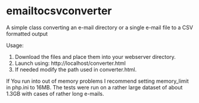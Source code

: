 # emailtocsvconverter
A simple class converting an e-mail directory or a single e-mail file to a CSV formatted output

Usage:

1. Download the files and place them into your webserver directory.
2. Launch using: http://localhost/converter.html
3. If needed modify the path used in converter.html.

If You run into out of memory problems I recommend setting memory_limit in php.ini to 16MB. 
The tests were run on a rather large dataset of about 1.3GB with cases of rather long e-mails.